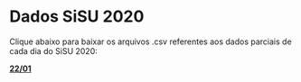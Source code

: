 # Dados SiSU 2020

Clique abaixo para baixar os arquivos .csv referentes aos dados parciais de cada dia do SiSU 2020:

**[22/01](https://raw.githubusercontent.com/KanegaeGabriel/sisu-2020-data/master/data/cursos_22.csv)**